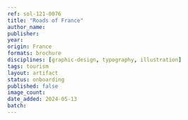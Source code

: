 ```yaml
---
ref: sol-121-0076
title: "Roads of France"
author_name:
publisher:
year:
origin: France
formats: brochure
disciplines: [graphic-design, typography, illustration]
tags: tourism
layout: artifact
status: onboarding
published: false
image_count:
date_added: 2024-05-13
batch:
---
```

